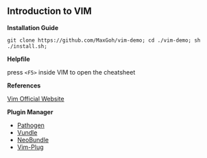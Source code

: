 ## Introduction to VIM

**Installation Guide**

`
git clone https://github.com/MaxGoh/vim-demo;
cd ./vim-demo; sh ./install.sh;
`

**Helpfile**

press `<F5>` inside VIM to open the cheatsheet

**References**

[Vim Official Website](https://www.google.com)

**Plugin Manager**

- [Pathogen](https://github.com/tpope/vim-pathogen)
- [Vundle](https://github.com/VundleVim/Vundle.vim)
- [NeoBundle](https://github.com/Shougo/neobundle.vim)
- [Vim-Plug](https://github.com/junegunn/vim-plug)
